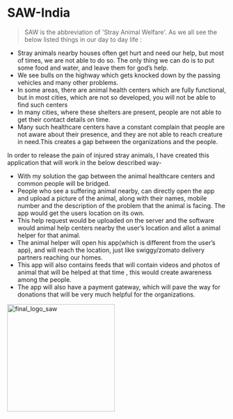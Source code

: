 # SAW-India
>SAW is the abbreviation of 'Stray Animal Welfare'. 
As we all see the below listed things in our day to day life : 
- Stray animals nearby houses often get hurt and need our help, but most of times, we are not able to do so. The only thing we can do is to put some food and water, and leave them for god’s help.
- We see bulls on the highway which gets knocked down by the passing vehicles and many other problems.
- In some areas, there are animal health centers which are fully functional, but  in most cities, which are not so developed, you will not be able to find such centers
- In many cities, where these shelters are present, people are not able to get their contact details on time.
- Many such healthcare centers have a constant complain that people are not aware about their presence, and they are not able to reach creature in need.This creates a gap between the organizations and the people.

In order to release the pain of injured stray animals, I have created this application that will work in the below described way-
- With my solution the gap between the animal healthcare centers and common people will be bridged.
- People who see a suffering animal nearby, can directly open the app and upload a picture of the animal, along with their names, mobile number and the description of the problem that the animal is facing. The app would get the users location on its own.
- This help request would be uploaded on the server and the software would animal help centers nearby the user’s location and allot a animal helper for that animal.
- The animal helper will open his app(which is different from the user’s app), and will reach the location, just like swiggy/zomato delivery partners reaching our homes.
- This app will also contains feeds that will contain videos and photos of animal that will be helped at that time , this would create awareness among the people.
- The app will also have a payment gateway, which will pave the way for donations that will be very much helpful for the organizations.



<img width="247" alt="final_logo_saw" src="https://user-images.githubusercontent.com/61345550/155947445-06b1a587-863a-4916-9262-e9e666c634ff.png">
